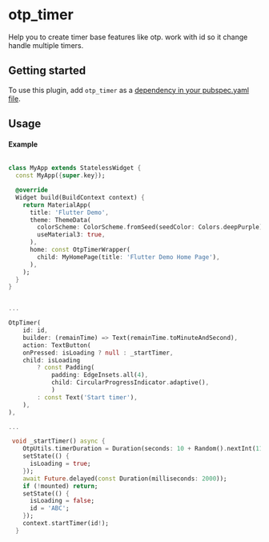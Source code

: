 # otp_timer

Help you to create timer base features like otp. work with id so it change handle multiple timers.

## Getting started

To use this plugin, add `otp_timer` as a [dependency in your pubspec.yaml file](https://flutter.dev/platform-plugins/).

## Usage

#### Example 

```dart

class MyApp extends StatelessWidget {
  const MyApp({super.key});

  @override
  Widget build(BuildContext context) {
    return MaterialApp(
      title: 'Flutter Demo',
      theme: ThemeData(
        colorScheme: ColorScheme.fromSeed(seedColor: Colors.deepPurple),
        useMaterial3: true,
      ),
      home: const OtpTimerWrapper(
        child: MyHomePage(title: 'Flutter Demo Home Page'),
      ),
    );
  }
}


...

OtpTimer(
    id: id,
    builder: (remainTime) => Text(remainTime.toMinuteAndSecond),
    action: TextButton(
    onPressed: isLoading ? null : _startTimer,
    child: isLoading
        ? const Padding(
            padding: EdgeInsets.all(4),
            child: CircularProgressIndicator.adaptive(),
            )
        : const Text('Start timer'),
    ),
),

...

 void _startTimer() async {
    OtpUtils.timerDuration = Duration(seconds: 10 + Random().nextInt(110));
    setState(() {
      isLoading = true;
    });
    await Future.delayed(const Duration(milliseconds: 2000));
    if (!mounted) return;
    setState(() {
      isLoading = false;
      id = 'ABC';
    });
    context.startTimer(id!);
  }

```